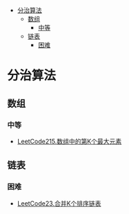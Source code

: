 <!-- TOC -->

- [分治算法](#分治算法)
  - [数组](#数组)
    - [中等](#中等)
  - [链表](#链表)
    - [困难](#困难)

<!-- /TOC -->
# 分治算法
## 数组
### 中等
- [LeetCode215.数组中的第K个最大元素](https://leetcode-cn.com/problems/kth-largest-element-in-an-array/)
## 链表
### 困难
- [LeetCode23.合并K个排序链表](https://leetcode-cn.com/problems/merge-k-sorted-lists/)


